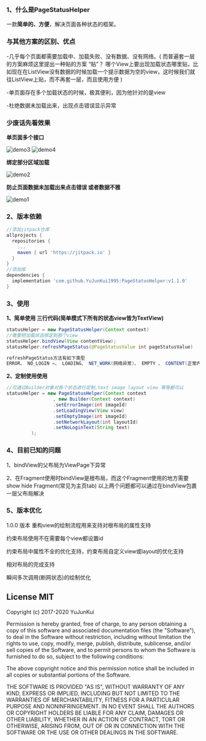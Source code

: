 
### 1、什么是PageStatusHelper
一款**简单的、方便**，解决页面各种状态的框架。

### 与其他方案的区别、优点
-几乎每个页面都需要加载中、加载失败、没有数据、没有网络。( 而普遍套一层的方案麻烦这里提出一种贴的方案
“贴”？ 哪个View上要出现加载状态哪里贴，比如现在在ListView没有数据的时候加载一个提示数据为空的view，这时候我们就往ListView上贴，而不再套一层，而且使用方便 )

-单页面存在多个加载状态的时候，极其便利，因为他针对的是view

-杜绝数据未加载出来，出现点击错误显示异常

### 少废话先看效果

**单页面多个接口**

![demo3](https://github.com/YuJunKui1995/PageStatusHelper/blob/master/gif/simple3.gif)
![demo4](https://github.com/YuJunKui1995/PageStatusHelper/blob/master/gif/simple4.gif)

**绑定部分区域加载**

![demo2](https://github.com/YuJunKui1995/PageStatusHelper/blob/master/gif/simple2.gif)


**防止页面数据未加载出来点击错误 或者数据不雅**

![demo1](https://github.com/YuJunKui1995/PageStatusHelper/blob/master/gif/simple1.gif)


### 2、版本依赖
```Groovy
//添加jitpack仓库
allprojects {
  repositories {
    ...
    maven { url 'https://jitpack.io' }
  }
}
//添加库
dependencies {
  implementation 'com.github.YuJunKui1995:PageStatusHelper:v1.1.0'
}
```

### 3、使用

**1、简单使用 三行代码(简单模式下所有的状态view皆为TextView)**
```java
statusHelper = new PageStatusHelper(Context context)
//需要把加载状态绑定到那个view
statusHelper.bindView(View contentView);
statusHelper.refreshPageStatus(@PageStatusValue int pageStatusValue)

refreshPageStatus方法有如下类型
ERROR、 NO_LOGIN =、 LOADING、 NET_WORK(网络异常)、 EMPTY 、 CONTENT(正常内容)
```

**2、定制使用使用**
```java
//可通过Builder对象对各个状态进行定制,text image layout view 等等都可以
statusHelper = new PageStatusHelper(Context context
                 , new Builder(Context context)
                 .setErrorImage(int imageId)
                 .setLoadingView(View view)
                 .setEmptyImage(int imageId)
                 .setNetworkLayout(int layoutId)
                 .setNoLoginText(String text)
         );
```

### 4、目前已知的问题

1、bindView的父布局为ViewPage下异常

2、在Fragment使用时bindView是根布局，而这个Fragment使用的地方需要show hide Fragment(常见为主页tab)
以上两个问题都可以通过在bindView包裹一层父布局解决

### 5、版本优化
1.0.0 版本
重构view的绘制流程用来支持对根布局的属性支持

约束布局使用不在需要每个view都设置id

约束布局中属性不全的优化支持，约束布局自定义view或layout的优化支持

相对布局的完成支持

瞬间多次调用(断网状态)的绘制优化

## License MIT

Copyright (c) 2017-2020 YuJunKui

Permission is hereby granted, free of charge, to any person obtaining a copy of this software and associated documentation files (the "Software"), to deal in the Software without restriction, including without limitation the rights to use, copy, modify, merge, publish, distribute, sublicense, and/or sell copies of the Software, and to permit persons to whom the Software is furnished to do so, subject to the following conditions:

The above copyright notice and this permission notice shall be included in all copies or substantial portions of the Software.

THE SOFTWARE IS PROVIDED "AS IS", WITHOUT WARRANTY OF ANY KIND, EXPRESS OR IMPLIED, INCLUDING BUT NOT LIMITED TO THE WARRANTIES OF MERCHANTABILITY, FITNESS FOR A PARTICULAR PURPOSE AND NONINFRINGEMENT. IN NO EVENT SHALL THE AUTHORS OR COPYRIGHT HOLDERS BE LIABLE FOR ANY CLAIM, DAMAGES OR OTHER LIABILITY, WHETHER IN AN ACTION OF CONTRACT, TORT OR OTHERWISE, ARISING FROM, OUT OF OR IN CONNECTION WITH THE SOFTWARE OR THE USE OR OTHER DEALINGS IN THE SOFTWARE.

[1]: https://user-images.githubusercontent.com/2038071/31045150-a077cc8a-a5a2-11e7-8dc2-7a0e3a9f3e62.jpg
[2]: https://user-images.githubusercontent.com/2038071/29978804-45c321ba-8f75-11e7-9040-776d3b6dca1f.jpg
